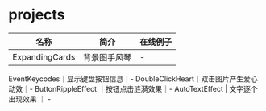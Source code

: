 # projects
名称|简介|在线例子
--|--|--
ExpandingCards|背景图手风琴|-
EventKeycodes｜显示键盘按钮信息｜-
DoubleClickHeart｜双击图片产生爱心动效｜-
ButtonRippleEffect ｜按钮点击涟漪效果｜-
AutoTextEffect | 文字逐个出现效果 ｜ -
